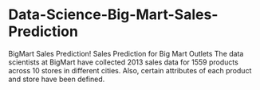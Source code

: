 # Data-Science-Big-Mart-Sales-Prediction
BigMart Sales Prediction! Sales Prediction for Big Mart Outlets The data scientists at BigMart have collected 2013 sales data for 1559 products across 10 stores in different cities. Also, certain attributes of each product and store have been defined. 
